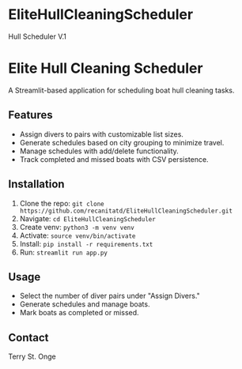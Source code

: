 # EliteHullCleaningScheduler

Hull Scheduler V.1

# Elite Hull Cleaning Scheduler

A Streamlit-based application for scheduling boat hull cleaning tasks.

## Features

- Assign divers to pairs with customizable list sizes.
- Generate schedules based on city grouping to minimize travel.
- Manage schedules with add/delete functionality.
- Track completed and missed boats with CSV persistence.

## Installation

1. Clone the repo: `git clone https://github.com/recanitatd/EliteHullCleaningScheduler.git`
2. Navigate: `cd EliteHullCleaningScheduler`
3. Create venv: `python3 -m venv venv`
4. Activate: `source venv/bin/activate`
5. Install: `pip install -r requirements.txt`
6. Run: `streamlit run app.py`

## Usage

- Select the number of diver pairs under "Assign Divers."
- Generate schedules and manage boats.
- Mark boats as completed or missed.

## Contact

Terry St. Onge
